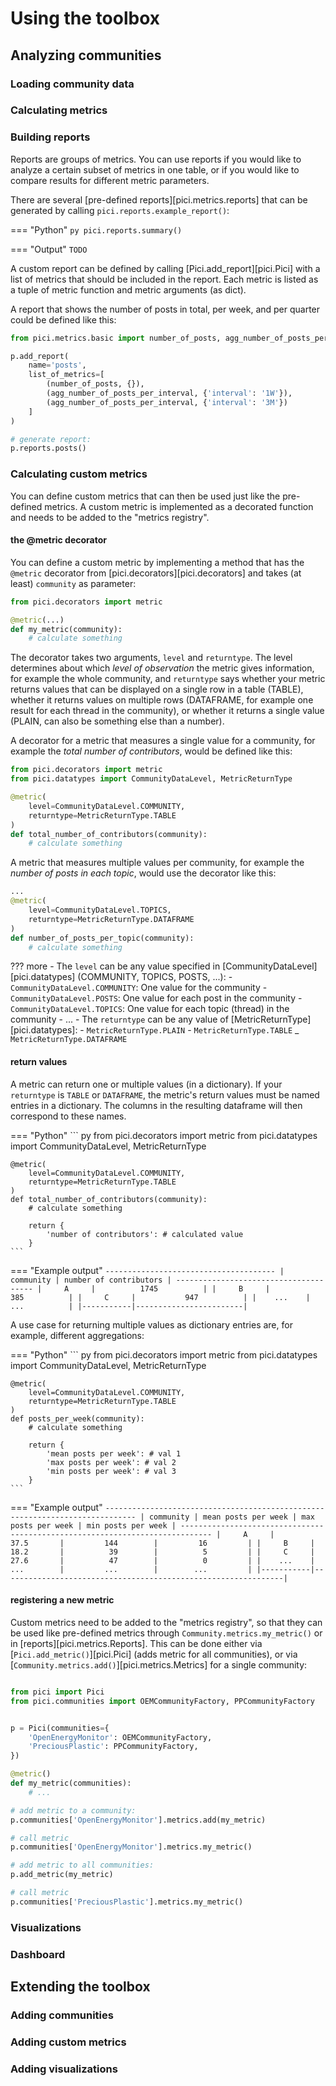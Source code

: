 # Using the toolbox

## Analyzing communities

### Loading community data

### Calculating metrics

### Building reports

Reports are groups of metrics. You can use reports if you would like to analyze a certain subset of metrics in one table, or if you would like to compare results for different metric parameters.

There are several [pre-defined reports][pici.metrics.reports] that can be generated by calling ``pici.reports.example_report()``:

=== "Python"
    ``` py
    pici.reports.summary()
    ```

=== "Output"
    ```
     TODO
    ```

A custom report can be defined by calling [Pici.add_report][pici.Pici] with a list of metrics that should be included in the report. Each metric is listed as a tuple of metric function and metric arguments (as dict).

A report that shows the number of posts in total, per week, and per quarter could be defined like this: 

``` py
from pici.metrics.basic import number_of_posts, agg_number_of_posts_per_interval

p.add_report(
    name='posts',
    list_of_metrics=[
        (number_of_posts, {}),
        (agg_number_of_posts_per_interval, {'interval': '1W'}),
        (agg_number_of_posts_per_interval, {'interval': '3M'})
    ]
)

# generate report:
p.reports.posts()
```

### Calculating custom metrics

You can define custom metrics that can then be used just like the pre-defined metrics. A custom metric is implemented as a decorated function and needs to be added to the "metrics registry".

#### the @metric decorator

You can define a custom metric by implementing a method that has the ``@metric`` decorator from [pici.decorators][pici.decorators] and takes (at least) ``community`` as parameter: 

``` py
from pici.decorators import metric

@metric(...)
def my_metric(community):
    # calculate something
```

The decorator takes two arguments, ``level`` and ``returntype``. The level determines about which *level of observation* the metric gives information, for example the whole community, and ``returntype`` says whether your metric returns values that can be displayed on a single row in a table (TABLE), whether it returns values on multiple rows (DATAFRAME, for example one result for each thread in the community), or whether it returns a single value (PLAIN, can also be something else than a number).

A decorator for a metric that measures a single value for a community, for example the *total number of contributors*, would be defined like this:

``` py
from pici.decorators import metric
from pici.datatypes import CommunityDataLevel, MetricReturnType

@metric(
    level=CommunityDataLevel.COMMUNITY,
    returntype=MetricReturnType.TABLE
)
def total_number_of_contributors(community):
    # calculate something
```

A metric that measures multiple values per community, for example the *number of posts in each topic*, would use the decorator like this:

``` py
...
@metric(
    level=CommunityDataLevel.TOPICS,
    returntype=MetricReturnType.DATAFRAME
)
def number_of_posts_per_topic(community):
    # calculate something
```

??? more
    - The ``level`` can be any value specified in [CommunityDataLevel][pici.datatypes] (COMMUNITY, TOPICS, POSTS, ...):
        - ``CommunityDataLevel.COMMUNITY``: One value for the community
        - ``CommunityDataLevel.POSTS``: One value for each post in the community
        - ``CommunityDataLevel.TOPICS``: One value for each topic (thread) in the community
        - ...
    - The ``returntype`` can be any value of [MetricReturnType][pici.datatypes]:
        - ``MetricReturnType.PLAIN``
        - ``MetricReturnType.TABLE``
        _ ``MetricReturnType.DATAFRAME``

#### return values

A metric can return one or multiple values (in a dictionary). If your ``returntype`` is ``TABLE`` or ``DATAFRAME``, the metric's return values must be named entries in a dictionary. The columns in the resulting dataframe will then correspond to these names.

=== "Python"
    ``` py
    from pici.decorators import metric
    from pici.datatypes import CommunityDataLevel, MetricReturnType
    
    @metric(
        level=CommunityDataLevel.COMMUNITY,
        returntype=MetricReturnType.TABLE
    )
    def total_number_of_contributors(community):
        # calculate something
        
        return {
            'number of contributors': # calculated value
        }
    ```

=== "Example output"
    ```
    --------------------------------------
    | community | number of contributors |
    --------------------------------------
    |     A     |          1745          |
    |     B     |           385          |
    |     C     |           947          |
    |    ...    |           ...          |
    |-----------|------------------------|
    ```

A use case for returning multiple values as dictionary entries are, for example, different aggregations:

=== "Python"
    ``` py
    from pici.decorators import metric
    from pici.datatypes import CommunityDataLevel, MetricReturnType
    
    @metric(
        level=CommunityDataLevel.COMMUNITY,
        returntype=MetricReturnType.TABLE
    )
    def posts_per_week(community):
        # calculate something
        
        return {
            'mean posts per week': # val 1
            'max posts per week': # val 2
            'min posts per week': # val 3 
        }
    ```

=== "Example output"
    ```
    -----------------------------------------------------------------------------
    | community | mean posts per week | max posts per week | min posts per week |
    -----------------------------------------------------------------------------
    |     A     |          37.5       |         144        |         16         |
    |     B     |          18.2       |          39        |          5         |
    |     C     |          27.6       |          47        |          0         |
    |    ...    |          ...        |         ...        |        ...         |
    |-----------|---------------------------------------------------------------|
    ```

#### registering a new metric

Custom metrics need to be added to the "metrics registry", so that they can be used like pre-defined metrics through ``Community.metrics.my_metric()`` or in [reports][pici.metrics.Reports]. This can be done either via [``Pici.add_metric()``][pici.Pici] (adds metric for all communities), or via [``Community.metrics.add()``][pici.metrics.Metrics] for a single community:

``` py

from pici import Pici
from pici.communities import OEMCommunityFactory, PPCommunityFactory


p = Pici(communities={
    'OpenEnergyMonitor': OEMCommunityFactory,
    'PreciousPlastic': PPCommunityFactory,
})

@metric()
def my_metric(communities):
    # ...

# add metric to a community:
p.communities['OpenEnergyMonitor'].metrics.add(my_metric)

# call metric
p.communities['OpenEnergyMonitor'].metrics.my_metric()

# add metric to all communities:
p.add_metric(my_metric)

# call metric
p.communities['PreciousPlastic'].metrics.my_metric()
```

### Visualizations

### Dashboard

## Extending the toolbox

### Adding communities

### Adding custom metrics



### Adding visualizations

